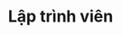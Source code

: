 ---
layout: tag
title: Lập trình viên
excerpt: Nghề lập trình viên, một nghề tưởng rằng công việc rất nhẹ nhàng, văn phòng đẹp giờ giấc thoải mái, nhưng không ai biết rằng đằng sau đó là một công việc rất vất vả, nhưng đam mê vẫn ở trong những lập trình viên trẻ, mong muốn tạo ra những phần mềm tiện ích. Tổng hợp các bài viết về lập trình viên hay nhất, để chúng ta hiểu rõ hơn về họ.
permalink: /tags/lap-trinh-vien
tag_name: lap-trinh-vien

---